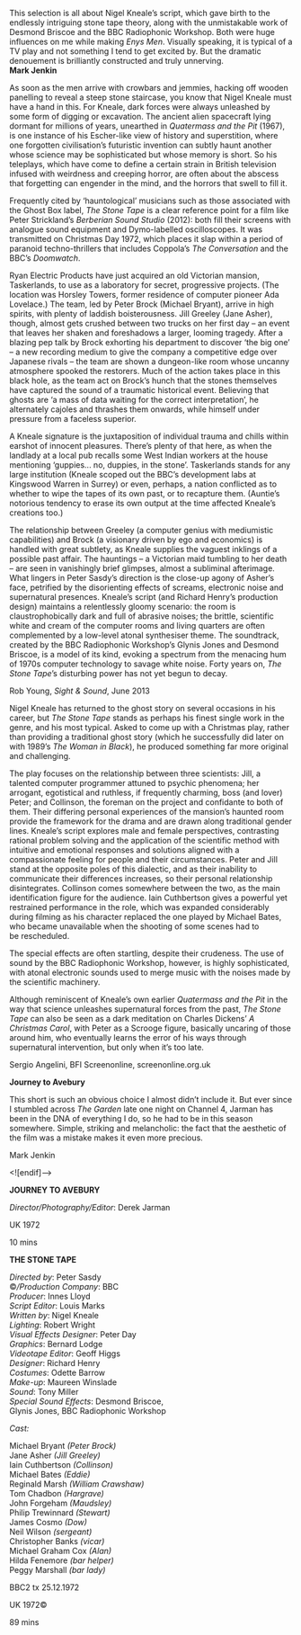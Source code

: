

This selection is all about Nigel Kneale’s script, which gave birth to the endlessly intriguing stone tape theory, along with the unmistakable work of Desmond Briscoe and the BBC Radiophonic Workshop. Both were huge influences on me while making _Enys Men_. Visually speaking, it is typical of a TV play and not something I tend to get excited by. But the dramatic denouement is brilliantly constructed and truly unnerving.  
**Mark Jenkin**

As soon as the men arrive with crowbars and jemmies, hacking off wooden panelling to reveal a steep stone staircase, you know that Nigel Kneale must have a hand in this. For Kneale, dark forces were always unleashed by some form of digging or excavation. The ancient alien spacecraft lying dormant for millions of years, unearthed in _Quatermass and the Pit_ (1967), is one instance of his Escher-like view of history and superstition, where one forgotten civilisation’s futuristic invention can subtly haunt another whose science may be sophisticated but whose memory is short. So his teleplays, which have come to define a certain strain in British television infused with weirdness and creeping horror, are often about the abscess that forgetting can engender in the mind, and the horrors that swell to fill it.

Frequently cited by ‘hauntological’ musicians such as those associated with the Ghost Box label, _The Stone Tape_ is a clear reference point for a film like Peter Strickland’s _Berberian Sound Studio_ (2012): both fill their screens with analogue sound equipment and Dymo-labelled oscilloscopes. It was transmitted on Christmas Day 1972, which places it slap within a period of paranoid techno-thrillers that includes Coppola’s _The Conversation_ and the BBC’s _Doomwatch_.

Ryan Electric Products have just acquired an old Victorian mansion, Taskerlands, to use as a laboratory for secret, progressive projects. (The location was Horsley Towers, former residence of computer pioneer Ada Lovelace.) The team, led by Peter Brock (Michael Bryant), arrive in high spirits, with plenty of laddish boisterousness. Jill Greeley (Jane Asher), though, almost gets crushed between two trucks on her first day – an event that leaves her shaken and foreshadows a larger, looming tragedy. After a blazing pep talk by Brock exhorting his department to discover ‘the big one’ – a new recording medium to give the company a competitive edge over Japanese rivals – the team are shown a dungeon-like room whose uncanny atmosphere spooked the restorers. Much of the action takes place in this black hole, as the team act on Brock’s hunch that the stones themselves have captured the sound of a traumatic historical event. Believing that ghosts are ‘a mass of data waiting for the correct interpretation’, he alternately cajoles and thrashes them onwards, while himself under pressure from a faceless superior.

A Kneale signature is the juxtaposition of individual trauma and chills within earshot of innocent pleasures. There’s plenty of that here, as when the landlady at a local pub recalls some West Indian workers at the house mentioning ‘guppies... no, duppies, in the stone’. Taskerlands stands for any large institution (Kneale scoped out the BBC’s development labs at Kingswood Warren in Surrey) or even, perhaps, a nation conflicted as to whether to wipe the tapes of its own past, or to recapture them. (Auntie’s notorious tendency to erase its own output at the time affected Kneale’s creations too.)

The relationship between Greeley (a computer genius with mediumistic capabilities) and Brock (a visionary driven by ego and economics) is handled with great subtlety, as Kneale supplies the vaguest inklings of a possible past affair. The hauntings – a Victorian maid tumbling to her death – are seen in vanishingly brief glimpses, almost a subliminal afterimage. What lingers in Peter Sasdy’s direction is the close-up agony of Asher’s face, petrified by the disorienting effects of screams, electronic noise and supernatural presences. Kneale’s script (and Richard Henry’s production design) maintains a relentlessly gloomy scenario: the room is claustrophobically dark and full of abrasive noises; the brittle, scientific white and cream of the computer rooms and living quarters are often complemented by a low-level atonal synthesiser theme. The soundtrack, created by the BBC Radiophonic Workshop’s Glynis Jones and Desmond Briscoe, is a model of its kind, evoking a spectrum from the menacing hum of 1970s computer technology to savage white noise. Forty years on, _The Stone Tape_’s disturbing power has not yet begun to decay.

Rob Young, _Sight & Sound_, June 2013

Nigel Kneale has returned to the ghost story on several occasions in his career, but _The Stone Tape_ stands as perhaps his finest single work in the genre, and his most typical. Asked to come up with a Christmas play, rather than providing a traditional ghost story (which he successfully did later on with 1989’s _The Woman in Black_), he produced something far more original and challenging.

The play focuses on the relationship between three scientists: Jill, a talented computer programmer attuned to psychic phenomena; her arrogant, egotistical and ruthless, if frequently charming, boss (and lover) Peter; and Collinson, the foreman on the project and confidante to both of them. Their differing personal experiences of the mansion’s haunted room provide the framework for the drama and are drawn along traditional gender lines. Kneale’s script explores male and female perspectives, contrasting rational problem solving and the application of the scientific method with intuitive and emotional responses and solutions aligned with a compassionate feeling for people and their circumstances. Peter and Jill stand at the opposite poles of this dialectic, and as their inability to communicate their differences increases, so their personal relationship disintegrates. Collinson comes somewhere between the two, as the main identification figure for the audience. Iain Cuthbertson gives a powerful yet restrained performance in the role, which was expanded considerably during filming as his character replaced the one played by Michael Bates, who became unavailable when the shooting of some scenes had to  
be rescheduled.

The special effects are often startling, despite their crudeness. The use of sound by the BBC Radiophonic Workshop, however, is highly sophisticated, with atonal electronic sounds used to merge music with the noises made by the scientific machinery.

Although reminiscent of Kneale’s own earlier _Quatermass and the Pit_ in the way that science unleashes supernatural forces from the past, _The Stone Tape_ can also be seen as a dark meditation on Charles Dickens’ _A Christmas Carol_, with Peter as a Scrooge figure, basically uncaring of those around him, who eventually learns the error of his ways through supernatural intervention, but only when it’s too late.

Sergio Angelini, BFI Screenonline, screenonline.org.uk

**Journey to Avebury**

This short is such an obvious choice I almost didn’t include it. But ever since I stumbled across _The Garden_ late one night on Channel 4, Jarman has been in the DNA of everything I do, so he had to be in this season somewhere. Simple, striking and melancholic: the fact that the aesthetic of the film was a mistake makes it even more precious.

Mark Jenkin

<![endif]-->

**JOURNEY TO AVEBURY**

_Director/Photography/Editor_: Derek Jarman

UK 1972

10 mins

**THE STONE TAPE**

_Directed by_: Peter Sasdy  
©_/Production Company_: BBC  
_Producer_: Innes Lloyd  
_Script Editor_: Louis Marks  
_Written by_: Nigel Kneale  
_Lighting_: Robert Wright  
_Visual Effects Designer_: Peter Day  
_Graphics_: Bernard Lodge  
_Videotape Editor_: Geoff Higgs  
_Designer_: Richard Henry  
_Costumes_: Odette Barrow  
_Make-up_: Maureen Winslade  
_Sound_: Tony Miller  
_Special Sound Effects_: Desmond Briscoe,  
Glynis Jones, BBC Radiophonic Workshop

_Cast:_

Michael Bryant _(Peter Brock)_  
Jane Asher _(Jill Greeley)_  
Iain Cuthbertson _(Collinson)_  
Michael Bates _(Eddie)_  
Reginald Marsh _(William Crawshaw)_  
Tom Chadbon _(Hargrave)_  
John Forgeham _(Maudsley)_  
Philip Trewinnard _(Stewart)_  
James Cosmo _(Dow)_  
Neil Wilson _(sergeant)_  
Christopher Banks _(vicar)_  
Michael Graham Cox _(Alan)_  
Hilda Fenemore _(bar helper)_  
Peggy Marshall _(bar lady)_

BBC2 tx 25.12.1972

UK 1972©

89 mins
<!--stackedit_data:
eyJoaXN0b3J5IjpbMTQwNzkxNDMzOV19
-->